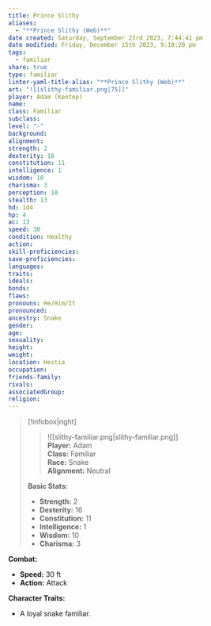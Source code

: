 ```yaml
---
title: Prince Slithy
aliases:
  - "**Prince Slithy (Web)**"
date created: Saturday, September 23rd 2023, 7:44:41 pm
date modified: Friday, December 15th 2023, 9:10:20 pm
tags:
  - familiar
share: true
type: familiar
linter-yaml-title-alias: "**Prince Slithy (Web)**"
art: "![[slithy-familiar.png|75]]"
player: Adam (Keotep)
name: 
class: Familiar
subclass: 
level: "-"
background: 
alignment: 
strength: 2
dexterity: 16
constitution: 11
intelligence: 1
wisdom: 10
charisma: 3
perception: 10
stealth: 13
hd: 1d4
hp: 4
ac: 13
speed: 30
condition: Healthy
action: 
skill-proficiencies: 
save-proficiencies: 
languages: 
traits: 
ideals: 
bonds: 
flaws: 
pronouns: He/Him/It
pronounced: 
ancestry: Snake
gender: 
age: 
sexuality: 
height: 
weight: 
location: Hestia
occupation: 
friends-family: 
rivals: 
associatedGroup: 
religion: 
---
```



> [!infobox|right]  
> >![[slithy-familiar.png|slithy-familiar.png]]  
> **Player:** Adam  
> **Class:** Familiar  
> **Race:** Snake  
> **Alignment:** Neutral 
>
> **Basic Stats:**
> - **Strength:** 2
> - **Dexterity:** 16
> - **Constitution:** 11
> - **Intelligence:** 1
> - **Wisdom:** 10
> - **Charisma:** 3

**Combat:**

- **Speed:** 30 ft
- **Action:** Attack

**Character Traits:**

- A loyal snake familiar.

